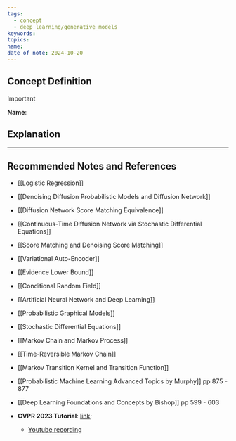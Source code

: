 ```yaml
---
tags:
  - concept
  - deep_learning/generative_models
keywords: 
topics: 
name: 
date of note: 2024-10-20
---
```


## Concept Definition

>[!important]
>**Name**: 



## Explanation





-----------
##  Recommended Notes and References


- [[Logistic Regression]]


- [[Denoising Diffusion Probabilistic Models and Diffusion Network]]
- [[Diffusion Network Score Matching Equivalence]]
- [[Continuous-Time Diffusion Network via Stochastic Differential Equations]]
- [[Score Matching and Denoising Score Matching]]
- [[Variational Auto-Encoder]]
- [[Evidence Lower Bound]]


- [[Conditional Random Field]]
- [[Artificial Neural Network and Deep Learning]]
- [[Probabilistic Graphical Models]]
- [[Stochastic Differential Equations]]
- [[Markov Chain and Markov Process]]
- [[Time-Reversible Markov Chain]]
- [[Markov Transition Kernel and Transition Function]]


- [[Probabilistic Machine Learning Advanced Topics by Murphy]] pp 875 - 877
- [[Deep Learning Foundations and Concepts by Bishop]] pp 599 - 603
- **CVPR 2023 Tutorial**: [link](https://cvpr2023-tutorial-diffusion-models.github.io);
	- [Youtube recording](https://www.youtube.com/watch?v=1d4r19GEVos)
